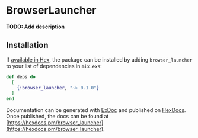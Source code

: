 # BrowserLauncher

**TODO: Add description**

## Installation

If [available in Hex](https://hex.pm/docs/publish), the package can be installed
by adding `browser_launcher` to your list of dependencies in `mix.exs`:

```elixir
def deps do
  [
    {:browser_launcher, "~> 0.1.0"}
  ]
end
```

Documentation can be generated with [ExDoc](https://github.com/elixir-lang/ex_doc)
and published on [HexDocs](https://hexdocs.pm). Once published, the docs can
be found at [https://hexdocs.pm/browser_launcher](https://hexdocs.pm/browser_launcher).

